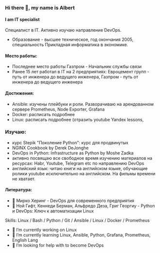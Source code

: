 ### Hi there 👋, my name is Albert
#### I am IT specialist

Специалист в IT. Активно изучаю направление DevOps. 
- Образование - высшее техническое, год окончания 2005, специальность Прикладная информатика в экономике.

#### Место работы:
- Последнее место работы Газпром - Начальник службы связи
- Ранее 15 лет работал в IT на 2 предприятиях: Евроцемент групп - путь от инженера до ведущего инженера, Газпром - путь от инженера до ведущего инженера

#### Достижения:
- Ansible: изучены плейбуки и роли. Разворачиваю на арендованном сервере Prometheus, Node Exporter, Grafana
- Docker: расписать подробнее
- Linux: расписать подробнее (отразить youtube Yandex lessons, 

### Изучаю:
- курс Stepik "Поколение Python": курс для продвинутых
- NGINX Cookbook by Derek DeJonghe
- DevOps in Python: Infrastructure as Python by Moshe Zadka
- активно посвящаю все свободное время изучению материалов на ресурсах: Habr, Youtube, Telegram etc по направлению DevOps
- английский язык: читаю книги на английском языке, обучающие ролики youtube исключительно на английском. На фильмы времени не хватает.

#### Литература:
- 🔭 Мирко Херинг - DevOps для современного предприятия
- 🔭 Ной Гифт, Кеннеди Берман, Альфредо Деза, Григ Георгиу - Python и DevOps: Ключ к автоматизации Linux

Skills: Linux / Bash / Python / Git / Ansible / Linux / Docker / Prometheus

- 🔭 I’m currently working on Linux 
- 🌱 I’m currently learning Linux, Ansible, Python, Grafana, Prometheus, English Lang
- 🤔 I’m looking for help with to become DevOps 

<!--
**AlbLatypov/AlbLatypov** is a ✨ _special_ ✨ repository because its `README.md` (this file) appears on your GitHub profile.

Here are some ideas to get you started:

- 🔭 I’m currently working on ...
- 🌱 I’m currently learning ...
- 👯 I’m looking to collaborate on ...
- 🤔 I’m looking for help with ...
- 💬 Ask me about ...
- 📫 How to reach me: ...
- 😄 Pronouns: ...
- ⚡ Fun fact: ...
-->





